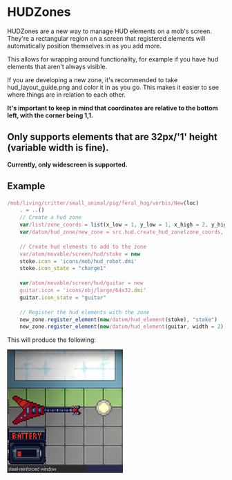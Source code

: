 # HUDZones

HUDZones are a new way to manage HUD elements on a mob's screen.
They're a rectangular region on a screen that registered elements will automatically position themselves in as you add more.

This allows for wrapping around functionality, for example if you have hud elements that aren't always visible.

If you are developing a new zone, it's recommended to take hud_layout_guide.png and color it in as you go.
This makes it easier to see where things are in relation to each other.

**It's important to keep in mind that coordinates are relative to the bottom left, with the corner being 1,1.**

## **Only supports elements that are 32px/'1' height (variable width is fine).**

**Currently, only widescreen is supported.**

## Example

```ts
/mob/living/critter/small_animal/pig/feral_hog/vorbis/New(loc)
	. = ..()
	// Create a hud zone
	var/list/zone_coords = list(x_low = 1, y_low = 1, x_high = 2, y_high = 5) // Lower left
	var/datum/hud_zone/new_zone = src.hud.create_hud_zone(zone_coords, "vorbis_abilities")

	// Create hud elements to add to the zone
	var/atom/movable/screen/hud/stoke = new
	stoke.icon = 'icons/mob/hud_robot.dmi'
	stoke.icon_state = "charge1"

	var/atom/movable/screen/hud/guitar = new
	guitar.icon = 'icons/obj/large/64x32.dmi'
	guitar.icon_state = "guitar"

	// Register the hud elements with the zone
	new_zone.register_element(new/datum/hud_element(stoke), "stoke")
	new_zone.register_element(new/datum/hud_element(guitar, width = 2), "sick_guitar")
```
This will produce the following:

![](/.github/assets/hudzones_example.png)
